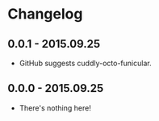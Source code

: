 # Changelog
## 0.0.1 - 2015.09.25
* GitHub suggests cuddly-octo-funicular.
## 0.0.0 - 2015.09.25
* There's nothing here!
